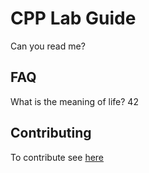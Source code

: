 # CPP Lab Guide

Can you read me?

## FAQ

What is the meaning of life? 42

## Contributing

To contribute see [here](https://cpp-lln-lab.github.io/CPP_LabGuide/contributing/)
